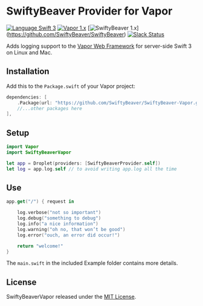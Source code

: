 # SwiftyBeaver Provider for Vapor
[![Language Swift 3](https://img.shields.io/badge/Language-Swift%203-orange.svg)](https://swift.org) [![Vapor 1.x](https://img.shields.io/badge/Vapor-1.x-blue.svg)](http://vapor.codes/) [![SwiftyBeaver 1.x](https://img.shields.io/badge/SwiftyBeaver-1.x-blue.svg)] (https://github.com/SwiftyBeaver/SwiftyBeaver) [![Slack Status](https://slack.swiftybeaver.com/badge.svg)](https://slack.swiftybeaver.com) 

Adds logging support to the [Vapor Web Framework](https://github.com/vapor/vapor)  for server-side Swift 3 on Linux and Mac.

## Installation

Add this to the `Package.swift` of your Vapor project:

```swift
dependencies: [
	.Package(url: "https://github.com/SwiftyBeaver/SwiftyBeaver-Vapor.git", majorVersion: 0, minor: 0),
	//...other packages here
],
```

## Setup

```swift
import Vapor
import SwiftyBeaverVapor

let app = Droplet(providers: [SwiftyBeaverProvider.self])
let log = app.log.self // to avoid writing app.log all the time
```

## Use

```swift
app.get("/") { request in

    log.verbose("not so important")
    log.debug("something to debug")
    log.info("a nice information")
    log.warning("oh no, that won’t be good")
    log.error("ouch, an error did occur!")

    return "welcome!"
}

```

The `main.swift` in the included Example folder contains more details.


## License

SwiftyBeaverVapor released under the [MIT License](https://github.com/SwiftyBeaver/SwiftyBeaver-Vapor/blob/master/LICENSE).
